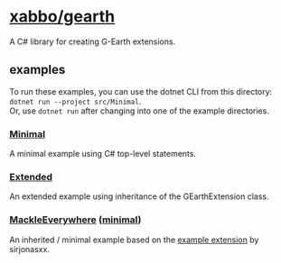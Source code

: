 # [xabbo/gearth](https://github.com/xabbo/gearth)

A C# library for creating G-Earth extensions.

## examples

To run these examples, you can use the dotnet CLI from this directory: `dotnet run --project src/Minimal`.\
Or, use `dotnet run` after changing into one of the example directories.

### [Minimal](src/Minimal)

A minimal example using C# top-level statements.

### [Extended](src/Extended)

An extended example using inheritance of the GEarthExtension class.

### [MackleEverywhere](src/MackleEverywhere) ([minimal](src/MackleEverywhere.Minimal))

An inherited / minimal example based on the [example extension](https://github.com/sirjonasxx/G-Earth-template-extensions/tree/master/MackleEverywhere) by sirjonasxx.

